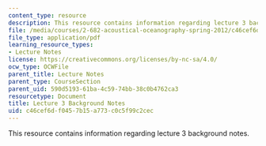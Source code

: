 ```yaml
---
content_type: resource
description: This resource contains information regarding lecture 3 background notes.
file: /media/courses/2-682-acoustical-oceanography-spring-2012/c46cef6df0457b15a773c0c5f99c2cec_MIT2_682S12_bglec03.pdf
file_type: application/pdf
learning_resource_types:
- Lecture Notes
license: https://creativecommons.org/licenses/by-nc-sa/4.0/
ocw_type: OCWFile
parent_title: Lecture Notes
parent_type: CourseSection
parent_uid: 590d5193-61ba-4c59-74bb-38c0b4762ca3
resourcetype: Document
title: Lecture 3 Background Notes
uid: c46cef6d-f045-7b15-a773-c0c5f99c2cec
---
```

This resource contains information regarding lecture 3 background notes.